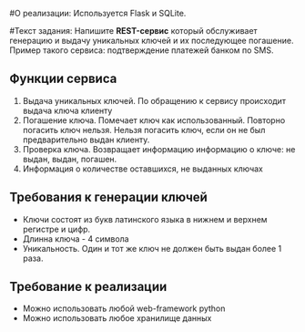 #О реализации:
Используется Flask и SQLite.

#Текст задания:
Напишите **REST-сервис** который обслуживает генерацию и выдачу уникальных ключей и их последующее погашение. Пример такого сервиса: подтверждение платежей банком по SMS.

## Функции сервиса

1. Выдача уникальных ключей. По обращению к сервису происходит выдача ключа клиенту
1. Погашение ключа. Помечает ключ как использованный. Повторно погасить ключ нельзя. Нельзя погасить ключ, если он не был предварительно выдан клиенту.
1. Проверка ключа. Возвращает информацию информацию о ключе: не выдан, выдан, погашен.
1. Информация о количестве оставшихся, не выданных ключах

## Требования к генерации ключей

* Ключи состоят из букв латинского языка в нижнем и верхнем регистре и цифр.
* Длинна ключа - 4 символа
* Уникальность. Один и тот же ключ не должен быть выдан более 1 раза.

## Требование к реализации

* Можно использовать любой web-framework python
* Можно использовать любое хранилище данных
